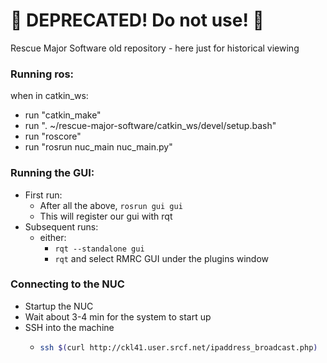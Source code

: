 # :no_entry_sign: DEPRECATED! Do not use! :no_entry_sign:
Rescue Major Software old repository - here just for historical viewing




### Running ros:
when in catkin_ws:
- run "catkin_make"
- run ". ~/rescue-major-software/catkin_ws/devel/setup.bash"
- run "roscore"
- run "rosrun nuc_main nuc_main.py"



### Running the GUI:
- First run:
    - After all the above, ```rosrun gui gui```
    - This will register our gui with rqt
- Subsequent runs:
    - either:
        - ```rqt --standalone gui```
        - ```rqt``` and select RMRC GUI under the plugins window



### Connecting to the NUC
- Startup the NUC
- Wait about 3-4 min for the system to start up
- SSH into the machine
	- ```bash
	  ssh $(curl http://ckl41.user.srcf.net/ipaddress_broadcast.php)
	  ```
